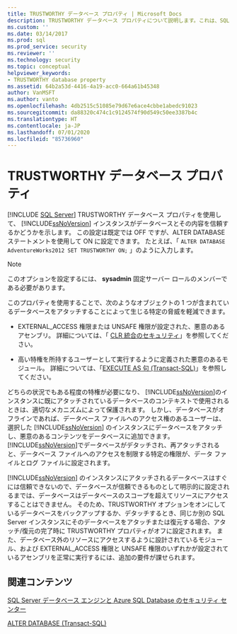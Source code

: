 ```yaml
---
title: TRUSTWORTHY データベース プロパティ | Microsoft Docs
description: TRUSTWORTHY データベース プロパティについて説明します。これは、SQL Server のインスタンスがデータベースとその内容を信頼するかどうかを示します。 既定値は OFF です。
ms.custom: ''
ms.date: 03/14/2017
ms.prod: sql
ms.prod_service: security
ms.reviewer: ''
ms.technology: security
ms.topic: conceptual
helpviewer_keywords:
- TRUSTWORTHY database property
ms.assetid: 64b2a53d-4416-4a19-acc0-664a61b45348
author: VanMSFT
ms.author: vanto
ms.openlocfilehash: 4db2515c51085e79d67e6ace4cbbe1abedc91023
ms.sourcegitcommit: da88320c474c1c9124574f90d549c50ee3387b4c
ms.translationtype: HT
ms.contentlocale: ja-JP
ms.lasthandoff: 07/01/2020
ms.locfileid: "85736960"
---
```

# <a name="trustworthy-database-property"></a>TRUSTWORTHY データベース プロパティ
 [!INCLUDE [SQL Server](../../includes/applies-to-version/sqlserver.md)]
  TRUSTWORTHY データベース プロパティを使用して、 [!INCLUDE[ssNoVersion](../../includes/ssnoversion-md.md)] インスタンスがデータベースとその内容を信頼するかどうかを示します。 この設定は既定では OFF ですが、ALTER DATABASE ステートメントを使用して ON に設定できます。 たとえば、「 `ALTER DATABASE AdventureWorks2012 SET TRUSTWORTHY ON;` 」のように入力します。  
  
> [!NOTE]  
>  このオプションを設定するには、 **sysadmin** 固定サーバー ロールのメンバーである必要があります。  
  
 このプロパティを使用することで、次のようなオブジェクトの 1 つが含まれているデータベースをアタッチすることによって生じる特定の脅威を軽減できます。  
  
-   EXTERNAL_ACCESS 権限または UNSAFE 権限が設定された、悪意のあるアセンブリ。 詳細については、「 [CLR 統合のセキュリティ](../../relational-databases/clr-integration/security/clr-integration-security.md)」を参照してください。  
  
-   高い特権を所持するユーザーとして実行するように定義された悪意のあるモジュール。 詳細については、「[EXECUTE AS 句 &#40;Transact-SQL&#41;](../../t-sql/statements/execute-as-clause-transact-sql.md)」を参照してください。  
  
 どちらの状況でもある程度の特権が必要になり、 [!INCLUDE[ssNoVersion](../../includes/ssnoversion-md.md)]のインスタンスに既にアタッチされているデータベースのコンテキストで使用されるときは、適切なメカニズムによって保護されます。 しかし、データベースがオフラインであれば、データベース ファイルへのアクセス権のあるユーザーは、選択した [!INCLUDE[ssNoVersion](../../includes/ssnoversion-md.md)] のインスタンスにデータベースをアタッチし、悪意のあるコンテンツをデータベースに追加できます。 [!INCLUDE[ssNoVersion](../../includes/ssnoversion-md.md)]でデータベースがデタッチされ、再アタッチされると、データベース ファイルへのアクセスを制限する特定の権限が、データ ファイルとログ ファイルに設定されます。  
  
 [!INCLUDE[ssNoVersion](../../includes/ssnoversion-md.md)] のインスタンスにアタッチされるデータベースはすぐには信頼できないので、データベースが信頼できるものとして明示的に設定されるまでは、データベースはデータベースのスコープを超えてリソースにアクセスすることはできません。 そのため、TRUSTWORTHY オプションをオンにしているデータベースをバックアップするか、デタッチするとき、同じか別の SQL Server インスタンスにそのデータベースをアタッチまたは復元する場合、アタッチ/復元の完了時に TRUSTWORTHY プロパティがオフに設定されます。 また、データベース外のリソースにアクセスするように設計されているモジュール、および EXTERNAL_ACCESS 権限と UNSAFE 権限のいずれかが設定されているアセンブリを正常に実行するには、追加の要件が課せられます。  
  
## <a name="related-content"></a>関連コンテンツ  
 [SQL Server データベース エンジンと Azure SQL Database のセキュリティ センター](../../relational-databases/security/security-center-for-sql-server-database-engine-and-azure-sql-database.md)  
  
 [ALTER DATABASE &#40;Transact-SQL&#41;](../../t-sql/statements/alter-database-transact-sql.md)  
  
  
